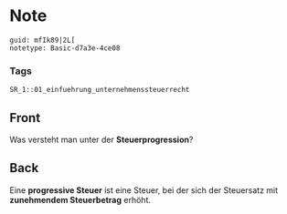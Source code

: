 # Note
```
guid: mfIk89|2L[
notetype: Basic-d7a3e-4ce08
```

### Tags
```
SR_1::01_einfuehrung_unternehmenssteuerrecht
```

## Front
Was versteht man unter der <b>Steuerprogression</b>?

## Back
Eine <b>progressive Steuer</b> ist eine Steuer, bei der sich der
Steuersatz mit <b>zunehmendem Steuerbetrag</b> erhöht.
